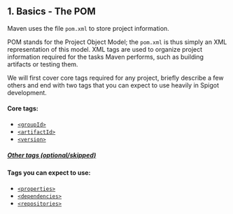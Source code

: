 ## 1. Basics - The POM
Maven uses the file `pom.xml` to store project information.

POM stands for the Project Object Model; the `pom.xml` is thus
simply an XML representation of this model. XML tags are used
to organize project information required for the tasks Maven
performs, such as building artifacts or testing them.

We will first cover core tags required for any project,
briefly describe a few others and end with two tags that
you can expect to use heavily in Spigot development.

#### Core tags:
- [`<groupId>`](./1.1-group-id.md)
- [`<artifactId>`](./1.2-artifact-id.md)
- [`<version>`](./1.3-version.md)

##### [Other tags (optional/skipped)](./1.4-other.md)

#### Tags you can expect to use:
- [`<properties>`](./1.5-properties.md)
- [`<dependencies>`](./1.6-dependencies.md)
- [`<repositories>`](./1.7-repositories.md)
